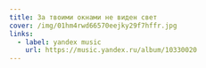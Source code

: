 ```yaml
---
title: За твоими окнами не виден свет
cover: /img/01hm4rwd66570eejky29f7hffr.jpg
links:
  - label: yandex music
    url: https://music.yandex.ru/album/10330020
---
```

